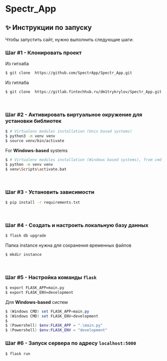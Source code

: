 # Spectr_App

## ✨ Инструкции по запуску

Чтобы запустить сайт, нужно выполнить следующие шаги:

### **Шаг #1** - Клонировать проект

Из гитхаба
```bash
$ git clone  https://github.com/SpectrApp/Spectr_App.git
``` 
Из гитлаба
```bash
$ git clone  https://gitlab.fintechhub.ru/dm1trykrylov/Spectr_App.git
``` 

<br />

### **Шаг #2** - Активировать виртуальное окружение для установки библиотек

```bash
$ # Virtualenv modules installation (Unix based systems)
$ python3 -m venv venv
$ source venv/bin/activate
```

 For **Windows-based** systems

```bash
$ # Virtualenv modules installation (Windows based systems), from cmd
$ python -m venv venv
$ venv\Scripts\activate.bat
```

<br />

### **Шаг #3** - Установить зависимости

```bash
$ pip install -r requirements.txt
```

<br />

### **Шаг #4** -  Создать и настроить локальную базу данных

```bash
$ flask db upgrade
```
Папка instance нужна для сохранения временных файлов
```bash
$ mkdir instance
```


<br />

### **Шаг #5** - Настройка команды `flask`

```bash
$ export FLASK_APP=main.py
$ export FLASK_ENV=development
```

 Для **Windows-based** систем

```powershell
$ (Windows CMD) set FLASK_APP=main.py
$ (Windows CMD) set FLASK_ENV=development
$
$ (Powershell) $env:FLASK_APP = ".\main.py"
$ (Powershell) $env:FLASK_ENV = "development"
```

### **Шаг #6** - Запуск сервера по адресу `localhost:5000`

```bash
$ flask run
```

